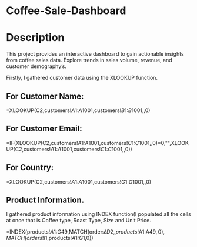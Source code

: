 # Coffee-Sale-Dashboard

# Description

This project provides an interactive dashboard to gain actionable insights from coffee sales data. Explore trends in sales volume, revenue, and customer demography’s.

Firstly, I gathered customer data using the XLOOKUP function.
## For Customer Name:

=XLOOKUP(C2,customers!$A$1:$A$1001,customers!$B$1:$B$1001,,0)

## For Customer Email:

=IF(XLOOKUP(C2,customers!$A$1:$A$1001,customers!$C$1:$C$1001,,0)=0,"",XLOOKUP(C2,customers!$A$1:$A$1001,customers!$C$1:$C$1001,,0))

## For Country:

=XLOOKUP(C2,customers!$A$1:$A$1001,customers!$G$1:$G$1001,,0)

## Product Information.

I gathered product information using INDEX function(I populated all the cells at once that is Coffee type, Roast Type, Size and Unit Price.

=INDEX(products!$A$1:$G$49,MATCH(orders!$D2,products!$A$1:$A$49,0),MATCH(orders!I$1,products!$A$1:$G$1,0))


